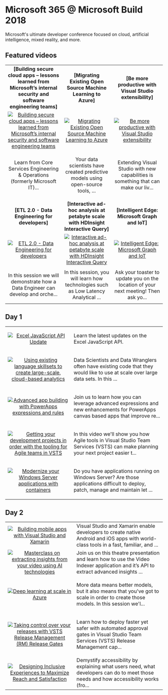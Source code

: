 # Microsoft 365 @ Microsoft Build 2018

Microsoft's ultimate developer conference focused on cloud, artificial intelligence, mixed reality, and more.

## Featured videos

|    |    |    |
|:--:|:--:|:--:|
|**[Building secure cloud apps – lessons learned from Microsoft’s internal security and software engineering teams]**|**[Migrating Existing Open Source Machine Learning to Azure]**|**[Be more productive with Visual Studio extensibility]**|
|[![Building secure cloud apps – lessons learned from Microsoft’s internal security and software engineering teams](https://sec.ch9.ms/ch9/f0da/d98fc12c-47d7-48e7-9592-e92e9660f0da/BRK4001_220.jpg)](./video01.md)|[![Migrating Existing Open Source Machine Learning to Azure](https://sec.ch9.ms/ch9/935c/aadb4b55-08b6-491c-aa34-779f9724935c/BRK3709_220.jpg)](./video02.md)|[![Be more productive with Visual Studio extensibility](https://sec.ch9.ms/ch9/d5d5/b0cd5593-0b73-40cd-9b42-f5462513d5d5/THR2002_220.jpg)](./video03.md)|
|<p>Learn from Core Services Engineering &amp; Operations (formerly Microsoft IT)...|<p>Your data scientists have created predictive models using open-source tools, ...|Extending Visual Studio with new capabilities is something that can make our liv...|
|**[ETL 2.0 - Data Engineering for developers]**|**[Interactive ad-hoc analysis at petabyte scale with HDInsight Interactive Query]**|**[Intelligent Edge: Microsoft Graph and IoT]**|
|[![ETL 2.0 - Data Engineering for developers](https://sec.ch9.ms/ch9/1474/1136c31a-c501-4f64-82ba-6cf5a9391474/BRK4102_220.jpg)](./video04.md)|[![Interactive ad-hoc analysis at petabyte scale with HDInsight Interactive Query](https://sec.ch9.ms/ch9/cc01/e4ebf0c8-91a5-4dcd-a2d8-660c7bb1cc01/BRK3312_220.jpg)](./video05.md)|[![Intelligent Edge: Microsoft Graph and IoT](https://sec.ch9.ms/ch9/cab6/8fc188e8-b883-45e4-b78a-38628b2bcab6/THR2430_220.jpg)](./video06.md)|
|<p>In this session we will demonstrate how a Data Engineer can develop and orche...|In this session, you will learn how technologies such as Low Latency Analytical ...|Ask your toaster to update you on the location of your next meeting! Then ask yo...|

## Day 1

|    |   |
|:--:|:--|
|[![Excel JavaScript API Update](https://sec.ch9.ms/ch9/656b/bffe2a78-3d5f-4dbf-9210-e4097e84656b/THR5026_220.jpg)](./video07.md)|<p>Learn the latest updates on the Excel JavaScript API.</p>|
|[![Using existing language skillsets to create large-scale, cloud-based analytics](https://sec.ch9.ms/ch9/98d9/7bf5262d-ead4-40a5-9498-49abe1f498d9/BRK4100_220.jpg)](./video08.md)|<p>Data Scientists and Data Wranglers often have existing code that they would like to use at scale over large data sets. In this ...|
|[![Advanced app building with PowerApps expressions and rules](https://sec.ch9.ms/ch9/2522/7bf050bc-41a8-4756-aa70-885e71c72522/BRK3408_220.jpg)](./video09.md)|<p>Join us to learn how you can leverage advanced expressions and new enhancements for PowerApps canvas based apps that improve re...|
|[![Getting your development projects in order with the tooling for Agile teams in VSTS](https://sec.ch9.ms/ch9/1b3d/23f78fa6-3eee-4ec5-b678-06ce9ef81b3d/THR5056_220.jpg)](./video10.md)|<p>In this video we'll show you how Agile tools in Visual Studio Team Services (VSTS) can make planning your next project easier t...|
|[![Modernize your Windows Server applications with containers](https://sec.ch9.ms/ch9/2b31/e53587cb-b938-4d15-a6c2-fb2b48382b31/BRK2149_220.jpg)](./video11.md)|<p>Do you have applications running on Windows Server? Are those applications difficult to deploy, patch, manage and maintain let ...|

## Day 2

|    |   |
|:--:|:--|
|[![Building mobile apps with Visual Studio and Xamarin](https://sec.ch9.ms/ch9/ba6d/042b1e69-7956-4aa2-8280-8214878dba6d/THR2415_220.jpg)](./video12.md)|Visual Studio and Xamarin enable developers to create native Android and iOS apps with world-class tools in a fast, familiar, and ...|
|[![Masterclass on extracting insights from your video using AI technologies](https://sec.ch9.ms/ch9/1a35/70c33960-7382-4e89-b306-839744731a35/THR3126_220.jpg)](./video13.md)|Join us on this theatre presentation and learn how to use the Video Indexer application and it’s API to extract advanced insights ...|
|[![Deep learning at scale in Azure](https://sec.ch9.ms/ch9/728d/14d1e27f-9c30-4de7-b965-5b333f34728d/BRK3213_220.jpg)](./video14.md)|<p>More data means better models, but it also means that you've got to scale in order to create those models. In this session we'l...|
|[![Taking control over your releases with VSTS Release Management (RM) Release Gates](https://sec.ch9.ms/ch9/a5b1/ecdcb9b8-50f8-47d8-bc74-cba51010a5b1/THR5053_220.jpg)](./video15.md)|<p>Learn how to deploy faster yet safer with automated approval gates in Visual Studio Team Services (VSTS) Release Management cap...|
|[![Designing Inclusive Experiences to Maximize Reach and Satisfaction](https://sec.ch9.ms/ch9/c864/b98d373a-05ea-45f1-9118-99ccf892c864/THR2421_220.jpg)](./video16.md)|Demystify accessibility by explaining what users need, what developers can do to meet those needs and how accessibility works (fro...|

